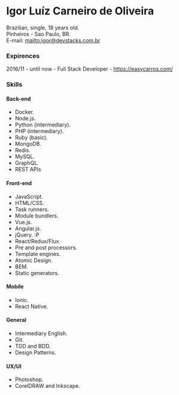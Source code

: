# Igor Luíz Carneiro de Oliveira

Brazilian, single, 18 years old.  
Pinheiros - Sao Paulo, BR.  
E-mail: <mailto:igor@devstacks.com.br>

### Expirences
2016/11 - until now - Full Stack Developer - https://easycarros.com/

### Skills

#### Back-end
  * Docker.
  * Node.js.
  * Python (intermediary).
  * PHP (intermediary).
  * Ruby (basic).
  * MongoDB.
  * Redis.
  * MySQL.
  * GraphQL.
  * REST APIs

#### Front-end
  * JavaScript.
  * HTML/CSS.
  * Task runners.
  * Module bundlers.
  * Vue.js.
  * Angular.js.
  * jQuery. :P
  * React/Redux/Flux.
  * Pre and post processors.
  * Template engines.
  * Atomic Design.
  * BEM.
  * Static generators.

#### Mobile
  * Ionic.
  * React Native.

#### General
  * Intermediary English.
  * Git.
  * TDD and BDD.
  * Design Patterns.

#### UX/UI
  * Photoshop.
  * CorelDRAW and Inkscape.
